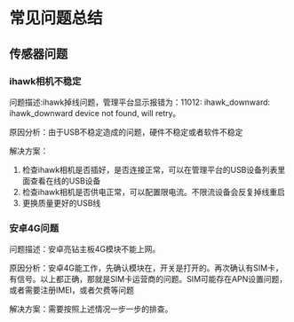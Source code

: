 # 常见问题总结

## 传感器问题

### ihawk相机不稳定

问题描述:ihawk掉线问题，管理平台显示报错为：11012: ihawk_downward: ihawk_downward device not found, will retry。

原因分析：由于USB不稳定造成的问题，硬件不稳定或者软件不稳定

解决方案：
1. 检查ihawk相机是否插好，是否连接正常，可以在管理平台的USB设备列表里面查看在线的USB设备
2. 检查ihawk相机是否供电正常，可以配置限电流。不限流设备会反复掉线重启
3. 更换质量更好的USB线

### 安卓4G问题

问题描述：安卓亮钻主板4G模块不能上网。

原因分析：安卓4G能工作，先确认模块在，开关是打开的。再次确认有SIM卡，有信号。以上都正确，那就是SIM卡运营商的问题。SIM可能存在APN设置问题，或者需要注册IMEI，或者欠费等问题

解决方案：需要按照上述情况一步一步的排查。